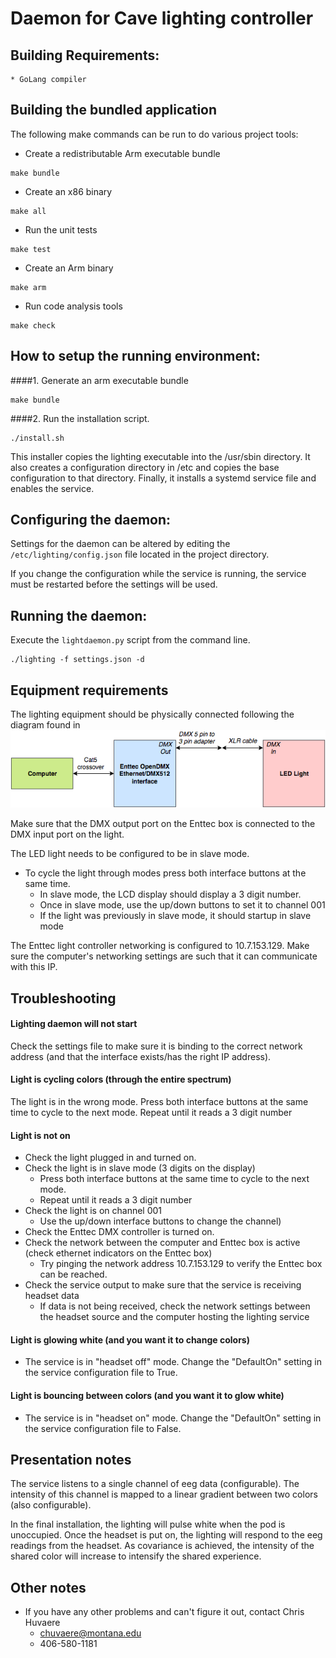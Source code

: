 # Daemon for Cave lighting controller
## Building Requirements:
    * GoLang compiler

## Building the bundled application
The following make commands can be run to do various project tools:

* Create a redistributable Arm executable bundle
```shell
make bundle
```
* Create an x86 binary
```shell
make all
```
* Run the unit tests
```shell
make test
```
* Create an Arm binary
```shell
make arm
```
* Run code analysis tools
```shell
make check
```


## How to setup the running environment:
####1. Generate an arm executable bundle
```shell
make bundle
```

####2. Run the installation script.
```shell
./install.sh
````
This installer copies the lighting executable into the /usr/sbin directory.  It also creates a configuration directory in /etc and copies the base configuration to that directory.  Finally, it installs a systemd service file and enables the service.

## Configuring the daemon:
Settings for the daemon can be altered by editing the `/etc/lighting/config.json` file located in the project directory.

If you change the configuration while the service is running, the service must be restarted before the settings will be used.

## Running the daemon:
Execute the `lightdaemon.py` script from the command line.
```shell
./lighting -f settings.json -d
```

## Equipment requirements
The lighting equipment should be physically connected following the diagram found in
![diagram](src/Diagram.png)

Make sure that the DMX output port on the Enttec box is connected to the DMX input port on the light.

The LED light needs to be configured to be in slave mode.
* To cycle the light through modes press both interface buttons at the same time.
    * In slave mode, the LCD display should display a 3 digit number.
    * Once in slave mode, use the up/down buttons to set it to channel 001
    * If the light was previously in slave mode, it should startup in slave mode
    
The Enttec light controller networking is configured to 10.7.153.129.  Make sure the computer's networking settings are such that it can communicate with this IP.

## Troubleshooting

#### Lighting daemon will not start
Check the settings file to make sure it is binding to the correct network address (and that the interface exists/has the right IP address).

#### Light is cycling colors (through the entire spectrum)
The light is in the wrong mode.  Press both interface buttons at the same time to cycle to the next mode.  Repeat until it reads a 3 digit number

#### Light is not on
* Check the light plugged in and turned on.
* Check the light is in slave mode (3 digits on the display)
    * Press both interface buttons at the same time to cycle to the next mode.
    * Repeat until it reads a 3 digit number
* Check the light is on channel 001
    * Use the up/down interface buttons to change the channel)
* Check the Enttec DMX controller is turned on.
* Check the network between the computer and Enttec box is active (check ethernet indicators on the Enttec box)
    * Try pinging the network address 10.7.153.129 to verify the Enttec box can be reached.
* Check the service output to make sure that the service is receiving headset data
    * If data is not being received, check the network settings between the headset source and the computer hosting the lighting service

#### Light is glowing white (and you want it to change colors)
* The service is in "headset off" mode.  Change the "DefaultOn" setting in the service configuration file to True.

#### Light is bouncing between colors (and you want it to glow white)
* The service is in "headset on" mode.  Change the "DefaultOn" setting in the service configuration file to False.

## Presentation notes
The service listens to a single channel of eeg data (configurable).  The intensity of this channel is mapped to a linear gradient between two colors (also configurable).

In the final installation, the lighting will pulse white when the pod is unoccupied.  Once the headset is put on, the lighting will respond to the eeg readings from the headset.  As covariance is achieved, the intensity of the shared color will increase to intensify the shared experience.

## Other notes
* If you have any other problems and can't figure it out, contact Chris Huvaere
    * chuvaere@montana.edu
    * 406-580-1181